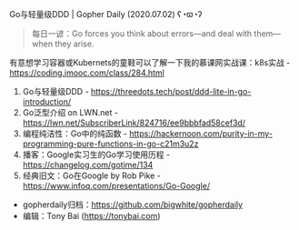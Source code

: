 Go与轻量级DDD | Gopher Daily (2020.07.02) ʕ◔ϖ◔ʔ

>每日一谚：Go forces you think about errors—and deal with them—when they arise.

有意想学习容器或Kubernets的童鞋可以了解一下我的慕课网实战课：k8s实战 - https://coding.imooc.com/class/284.html

1. Go与轻量级DDD - https://threedots.tech/post/ddd-lite-in-go-introduction/
2. Go泛型介绍 on LWN.net - https://lwn.net/SubscriberLink/824716/ee9bbbfad58cef3d/
3. 编程纯洁性：Go中的纯函数 - https://hackernoon.com/purity-in-my-programming-pure-functions-in-go-c21m3u2z
4. 播客：Google实习生的Go学习使用历程 - https://changelog.com/gotime/134
5. 经典旧文：Go在Google by Rob Pike - https://www.infoq.com/presentations/Go-Google/

* gopherdaily归档：https://github.com/bigwhite/gopherdaily
* 编辑：Tony Bai (https://tonybai.com)



